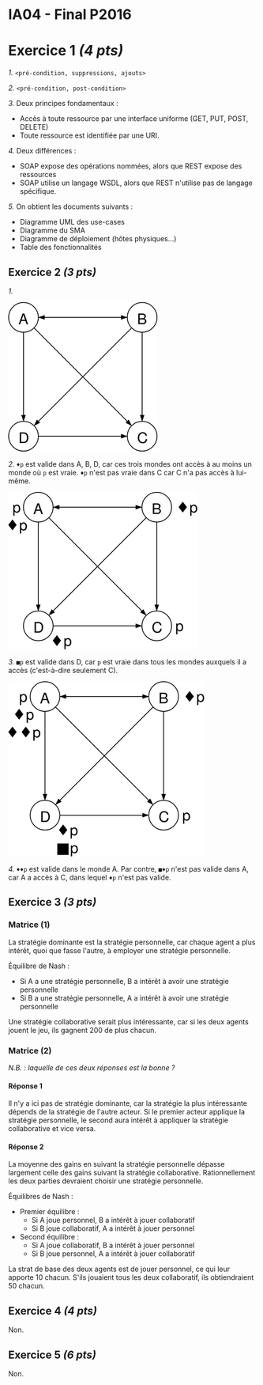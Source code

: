 # IA04 - Final P2016

# Exercice 1 _(4 pts)_

_1\._ `<pré-condition, suppressions, ajouts>`

_2\._ `<pré-condition, post-condition>`

_3\._ Deux principes fondamentaux :

* Accès à toute ressource par une interface uniforme (GET, PUT, POST, DELETE)
* Toute ressource est identifiée par une URI.

_4\._ Deux différences :

* SOAP expose des opérations nommées, alors que REST expose des ressources
* SOAP utilise un langage WSDL, alors que REST n'utilise pas de langage spécifique.

_5\._ On obtient les documents suivants :

* Diagramme UML des use-cases
* Diagramme du SMA
* Diagramme de déploiement (hôtes physiques...)
* Table des fonctionnalités

## Exercice 2 _(3 pts)_

_1\._

![Représentation graphique des mondes](img/ia04_p16_mondes_small_1.png)

_2\._ `♦p` est valide dans A, B, D, car ces trois mondes ont accès à au moins un monde où `p` est vraie. `♦p` n'est pas vraie dans C car C n'a pas accès à lui-même.

![Représentation graphique des mondes où ♦p est valide](img/ia04_p16_mondes_small_2.png)

_3\._ `■p` est valide dans D, car `p` est vraie dans tous les mondes auxquels il a accès (c'est-à-dire seulement C).

![Représentation graphique des mondes où ♦♦p et ■p sont valides](img/ia04_p16_mondes_small_3.png)

_4\._ `♦♦p` est valide dans le monde A. Par contre, `■♦p` n'est pas valide dans A, car A a accès à C, dans lequel `♦p` n'est pas valide.

## Exercice 3 _(3 pts)_

### Matrice (1)

La stratégie dominante est la stratégie personnelle, car chaque agent a plus intérêt, quoi que fasse l'autre, à employer une stratégie personnelle.

Équilibre de Nash :

* Si A a une stratégie personnelle, B a intérêt à avoir une stratégie personnelle
* Si B a une stratégie personnelle, A a intérêt à avoir une stratégie personnelle

Une stratégie collaborative serait plus intéressante, car si les deux agents jouent le jeu, ils gagnent 200 de plus chacun.

### Matrice (2)

_N.B. : laquelle de ces deux réponses est la bonne ?_

#### Réponse 1

Il n'y a ici pas de stratégie dominante, car la stratégie la plus intéressante dépends de la stratégie de l'autre acteur. Si le premier acteur applique la stratégie personnelle, le second aura intérêt à appliquer la stratégie collaborative et vice versa.

#### Réponse 2

La moyenne des gains en suivant la stratégie personnelle dépasse largement celle des gains suivant la stratégie collaborative. Rationnellement les deux parties devraient choisir une stratégie personnelle.

Équilibres de Nash :

* Premier équilibre :
  * Si A joue personnel, B a intérêt à jouer collaboratif
  * Si B joue collaboratif, A a intérêt à jouer personnel
* Second équilibre :
  * Si A joue collaboratif, B a intérêt à jouer personnel
  * Si B joue personnel, A a intérêt à jouer collaboratif

La strat de base des deux agents est de jouer personnel, ce qui leur apporte 10 chacun. S'ils jouaient tous les deux collaboratif, ils obtiendraient 50 chacun.

## Exercice 4 _(4 pts)_

Non.

## Exercice 5 _(6 pts)_

Non.
